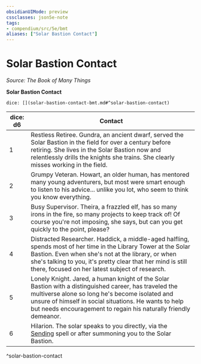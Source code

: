 ```yaml
---
obsidianUIMode: preview
cssclasses: json5e-note
tags:
- compendium/src/5e/bmt
aliases: ["Solar Bastion Contact"]
---
```

# Solar Bastion Contact
*Source: The Book of Many Things* 

**Solar Bastion Contact**

`dice: [](solar-bastion-contact-bmt.md#^solar-bastion-contact)`

| dice: d6 | Contact |
|----------|---------|
| 1 | Restless Retiree. Gundra, an ancient dwarf, served the Solar Bastion in the field for over a century before retiring. She lives in the Solar Bastion now and relentlessly drills the knights she trains. She clearly misses working in the field. |
| 2 | Grumpy Veteran. Howart, an older human, has mentored many young adventurers, but most were smart enough to listen to his advice... unlike you lot, who seem to think you know everything. |
| 3 | Busy Supervisor. Theira, a frazzled elf, has so many irons in the fire, so many projects to keep track of! Of course you're not imposing, she says, but can you get quickly to the point, please? |
| 4 | Distracted Researcher. Haddick, a middle-aged halfling, spends most of her time in the Library Tower at the Solar Bastion. Even when she's not at the library, or when she's talking to you, it's pretty clear that her mind is still there, focused on her latest subject of research. |
| 5 | Lonely Knight. Jared, a human knight of the Solar Bastion with a distinguished career, has traveled the multiverse alone so long he's become isolated and unsure of himself in social situations. He wants to help but needs encouragement to regain his naturally friendly demeanor. |
| 6 | Hilarion. The solar speaks to you directly, via the [Sending](/3-Mechanics/CLI/spells/sending.md) spell or after summoning you to the Solar Bastion. |
^solar-bastion-contact